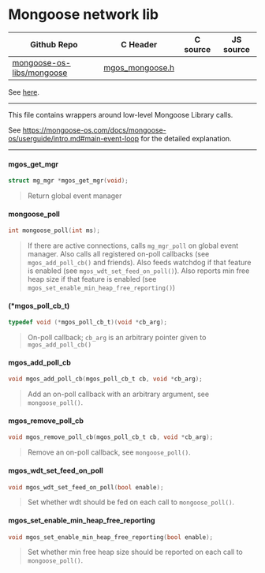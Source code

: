 # Mongoose network lib
| Github Repo | C Header | C source  | JS source |
| ----------- | -------- | --------  | ----------------- |
| [mongoose-os-libs/mongoose](https://github.com/mongoose-os-libs/mongoose) | [mgos_mongoose.h](https://github.com/mongoose-os-libs/mongoose/tree/master/include/mgos_mongoose.h) | &nbsp;  | &nbsp;         |



See [here](https://github.com/cesanta/mongoose).


 ----- 

This file contains wrappers around low-level Mongoose Library calls.

See https://mongoose-os.com/docs/mongoose-os/userguide/intro.md#main-event-loop
for the detailed explanation.
 

 ----- 
#### mgos_get_mgr

```c
struct mg_mgr *mgos_get_mgr(void);
```
>  Return global event manager 
#### mongoose_poll

```c
int mongoose_poll(int ms);
```
> 
> If there are active connections, calls `mg_mgr_poll` on global event
> manager. Also calls all registered on-poll callbacks (see
> `mgos_add_poll_cb()` and friends). Also feeds watchdog if that feature is
> enabled (see `mgos_wdt_set_feed_on_poll()`). Also reports min free heap size
> if that feature is enabled (see `mgos_set_enable_min_heap_free_reporting()`)
>  
#### (*mgos_poll_cb_t)

```c
typedef void (*mgos_poll_cb_t)(void *cb_arg);
```
> 
> On-poll callback; `cb_arg` is an arbitrary pointer given to
> `mgos_add_poll_cb()`
>  
#### mgos_add_poll_cb

```c
void mgos_add_poll_cb(mgos_poll_cb_t cb, void *cb_arg);
```
> 
> Add an on-poll callback with an arbitrary argument, see `mongoose_poll()`.
>  
#### mgos_remove_poll_cb

```c
void mgos_remove_poll_cb(mgos_poll_cb_t cb, void *cb_arg);
```
> 
> Remove an on-poll callback, see `mongoose_poll()`.
>  
#### mgos_wdt_set_feed_on_poll

```c
void mgos_wdt_set_feed_on_poll(bool enable);
```
> 
> Set whether wdt should be fed on each call to `mongoose_poll()`.
>  
#### mgos_set_enable_min_heap_free_reporting

```c
void mgos_set_enable_min_heap_free_reporting(bool enable);
```
> 
> Set whether min free heap size should be reported on each call to
> `mongoose_poll()`.
>  

